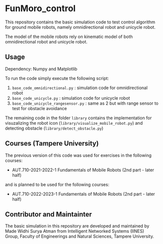 # FunMoro_control

This repository contains the basic simulation code to test control algorithm for ground mobile robots, namely omnidirectional robot and unicycle robot.

The model of the mobile robots rely on kinematic model of both omnidirectional robot and unicycle robot.

## Usage

Dependency: Numpy and Matplotlib

To run the code simply execute the following script:
1. ```base_code_omnidirectional.py``` : simulation code for omnidirectional robot
2. ```base_code_unicycle.py``` : simulation code for unicycle robot
3. ```base_code_unicycle_rangesensor.py``` : same as 2 but with range sensor to test for obstacle avoidance

The remaining code in the folder ```library``` contains the implementation for visuzalizing the robot icon (```library/visualize_mobile_robot.py```) and detecting obstacle (```library/detect_obstacle.py```)


## Courses (Tampere University)
The previous version of this code was used for exercises in the following courses:
- AUT.710-2021-2022-1 Fundamentals of Mobile Robots (2nd part - later half)

and is planned to be used for the following courses:
- AUT.710-2022-2023-1 Fundamentals of Mobile Robots (2nd part - later half)


## Contributor and Maintainter

The basic simulation in this repository are developed and maintained by Made Widhi Surya Atman from Intelligent Networked Systems (IINES) Group, Faculty of Engineerings and Natural Sciences, Tampere University.
